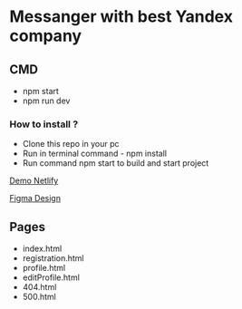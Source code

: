 # Messanger with best Yandex company

## CMD

- npm start 
- npm run dev

### How to install ?

- Clone this repo in your pc
- Run in terminal command - npm install
- Run command npm start to build and start project


[Demo Netlify](https://deploy--bespoke-centaur-9a642c.netlify.app/)

[Figma Design](https://www.figma.com/file/sp42fwuaP7yc55tBixiJZm/Untitled?type=design&node-id=0-1&mode=design)

## Pages
- index.html
- registration.html
- profile.html
- editProfile.html
- 404.html
- 500.html